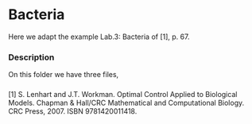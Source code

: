 Bacteria
==========

Here we adapt the example Lab.3: Bacteria of [1], p. 67.

### Description
On this folder we have three files, 


### 
[1] S. Lenhart and J.T. Workman. Optimal Control Applied to Biological Models. Chapman & Hall/CRC Mathematical and Computational Biology. CRC Press, 2007. ISBN 9781420011418.
